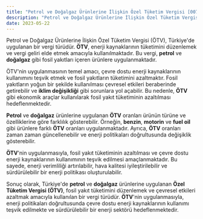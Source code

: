 ```yaml
---
title: "Petrol ve Doğalgaz Ürünlerine İlişkin Özel Tüketim Vergisi [0071]"
description: "Petrol ve Doğalgaz Ürünlerine İlişkin Özel Tüketim Vergisi (ÖTV), Türkiye'de uygulanan bir vergi türüdür."
date: 2023-05-22
---
```


Petrol ve Doğalgaz Ürünlerine İlişkin Özel Tüketim Vergisi (ÖTV), Türkiye'de uygulanan bir vergi türüdür. **ÖTV**,
enerji kaynaklarının tüketimini düzenlemek ve vergi geliri elde etmek amacıyla kullanılmaktadır. Bu vergi, **petrol** ve
**doğalgaz** gibi fosil yakıtları içeren ürünlere uygulanmaktadır.

ÖTV'nin uygulanmasının temel amacı, çevre dostu enerji kaynaklarının kullanımını teşvik etmek ve fosil yakıtların
tüketimini azaltmaktır. Fosil yakıtların yoğun bir şekilde kullanılması çevresel etkileri beraberinde getirebilir ve
**iklim değişikliği** gibi sorunlara yol açabilir. Bu nedenle, **ÖTV** gibi ekonomik araçlar kullanılarak fosil yakıt
tüketiminin azaltılması hedeflenmektedir.

**Petrol** ve **doğalgaz** ürünlerine uygulanan **ÖTV** oranları ürünün türüne ve özelliklerine göre farklılık
gösterebilir. Örneğin, **benzin**, **motorin** ve **fuel oil** gibi ürünlere farklı **ÖTV** oranları uygulanmaktadır.
Ayrıca, **ÖTV** oranları zaman zaman güncellenebilir ve enerji politikaları doğrultusunda değişiklik gösterebilir.

**ÖTV**'nin uygulanmasıyla, fosil yakıt tüketiminin azaltılması ve çevre dostu enerji kaynaklarının kullanımının teşvik
edilmesi amaçlanmaktadır. Bu sayede, enerji verimliliği artırılabilir, hava kalitesi iyileştirilebilir ve sürdürülebilir
bir enerji politikası oluşturulabilir.

Sonuç olarak, Türkiye'de **petrol** ve **doğalgaz** ürünlerine uygulanan **Özel Tüketim Vergisi (ÖTV)**, fosil yakıt
tüketimini düzenlemek ve çevresel etkileri azaltmak amacıyla kullanılan bir vergi türüdür. **ÖTV**'nin uygulanmasıyla,
enerji politikaları doğrultusunda çevre dostu enerji kaynaklarının kullanımı teşvik edilmekte ve sürdürülebilir bir
enerji sektörü hedeflenmektedir.
